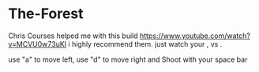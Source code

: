 # The-Forest

Chris Courses helped me with this build https://www.youtube.com/watch?v=MCVU0w73uKI
i highly recommend them. just watch your , vs . 

use "a" to move left, 
use "d" to move right 
and Shoot with your space bar 
